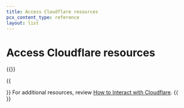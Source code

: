 ```yaml
---
title: Access Cloudflare resources
pcx_content_type: reference
layout: list
---
```


# Access Cloudflare resources

{{<render file="_cloudflare-resources.md">}}

{{<Aside type="note">}}
For additional resources, review [How to Interact with Cloudflare](/fundamentals/get-started/basic-tasks/interact-with-cloudflare/).
{{</Aside>}}